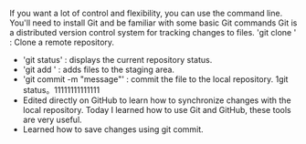 If you want a lot of control and flexibility, you can use the command line. You'll need to install Git and be familiar with some basic Git commands
Git is a distributed version control system for tracking changes to files.
'git clone <url>' : Clone a remote repository.
- 'git status' : displays the current repository status.
- 'git add <file>' : adds files to the staging area.
- 'git commit -m "message"' : commit the file to the local repository.
1git status。11111111111111
- Edited directly on GitHub to learn how to synchronize changes with the local repository.
Today I learned how to use Git and GitHub, these tools are very useful.
- Learned how to save changes using git commit.
